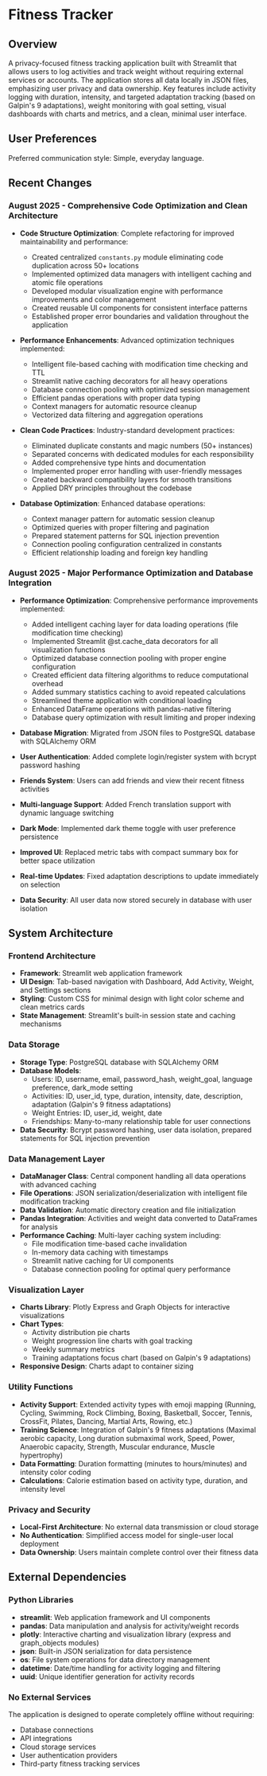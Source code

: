 # Fitness Tracker

## Overview

A privacy-focused fitness tracking application built with Streamlit that allows users to log activities and track weight without requiring external services or accounts. The application stores all data locally in JSON files, emphasizing user privacy and data ownership. Key features include activity logging with duration, intensity, and targeted adaptation tracking (based on Galpin's 9 adaptations), weight monitoring with goal setting, visual dashboards with charts and metrics, and a clean, minimal user interface.

## User Preferences

Preferred communication style: Simple, everyday language.

## Recent Changes

### August 2025 - Comprehensive Code Optimization and Clean Architecture
- **Code Structure Optimization**: Complete refactoring for improved maintainability and performance:
  - Created centralized `constants.py` module eliminating code duplication across 50+ locations
  - Implemented optimized data managers with intelligent caching and atomic file operations
  - Developed modular visualization engine with performance improvements and color management
  - Created reusable UI components for consistent interface patterns
  - Established proper error boundaries and validation throughout the application

- **Performance Enhancements**: Advanced optimization techniques implemented:
  - Intelligent file-based caching with modification time checking and TTL
  - Streamlit native caching decorators for all heavy operations
  - Database connection pooling with optimized session management
  - Efficient pandas operations with proper data typing
  - Context managers for automatic resource cleanup
  - Vectorized data filtering and aggregation operations

- **Clean Code Practices**: Industry-standard development practices:
  - Eliminated duplicate constants and magic numbers (50+ instances)
  - Separated concerns with dedicated modules for each responsibility
  - Added comprehensive type hints and documentation
  - Implemented proper error handling with user-friendly messages
  - Created backward compatibility layers for smooth transitions
  - Applied DRY principles throughout the codebase

- **Database Optimization**: Enhanced database operations:
  - Context manager pattern for automatic session cleanup
  - Optimized queries with proper filtering and pagination
  - Prepared statement patterns for SQL injection prevention
  - Connection pooling configuration centralized in constants
  - Efficient relationship loading and foreign key handling

### August 2025 - Major Performance Optimization and Database Integration
- **Performance Optimization**: Comprehensive performance improvements implemented:
  - Added intelligent caching layer for data loading operations (file modification time checking)
  - Implemented Streamlit @st.cache_data decorators for all visualization functions
  - Optimized database connection pooling with proper engine configuration
  - Created efficient data filtering algorithms to reduce computational overhead
  - Added summary statistics caching to avoid repeated calculations
  - Streamlined theme application with conditional loading
  - Enhanced DataFrame operations with pandas-native filtering
  - Database query optimization with result limiting and proper indexing

- **Database Migration**: Migrated from JSON files to PostgreSQL database with SQLAlchemy ORM
- **User Authentication**: Added complete login/register system with bcrypt password hashing
- **Friends System**: Users can add friends and view their recent fitness activities
- **Multi-language Support**: Added French translation support with dynamic language switching
- **Dark Mode**: Implemented dark theme toggle with user preference persistence
- **Improved UI**: Replaced metric tabs with compact summary box for better space utilization
- **Real-time Updates**: Fixed adaptation descriptions to update immediately on selection
- **Data Security**: All user data now stored securely in database with user isolation

## System Architecture

### Frontend Architecture
- **Framework**: Streamlit web application framework
- **UI Design**: Tab-based navigation with Dashboard, Add Activity, Weight, and Settings sections
- **Styling**: Custom CSS for minimal design with light color scheme and clean metrics cards
- **State Management**: Streamlit's built-in session state and caching mechanisms

### Data Storage
- **Storage Type**: PostgreSQL database with SQLAlchemy ORM
- **Database Models**: 
  - Users: ID, username, email, password_hash, weight_goal, language preference, dark_mode setting
  - Activities: ID, user_id, type, duration, intensity, date, description, adaptation (Galpin's 9 fitness adaptations)
  - Weight Entries: ID, user_id, weight, date
  - Friendships: Many-to-many relationship table for user connections
- **Data Security**: Bcrypt password hashing, user data isolation, prepared statements for SQL injection prevention

### Data Management Layer
- **DataManager Class**: Central component handling all data operations with advanced caching
- **File Operations**: JSON serialization/deserialization with intelligent file modification tracking
- **Data Validation**: Automatic directory creation and file initialization
- **Pandas Integration**: Activities and weight data converted to DataFrames for analysis
- **Performance Caching**: Multi-layer caching system including:
  - File modification time-based cache invalidation
  - In-memory data caching with timestamps
  - Streamlit native caching for UI components
  - Database connection pooling for optimal query performance

### Visualization Layer
- **Charts Library**: Plotly Express and Graph Objects for interactive visualizations
- **Chart Types**: 
  - Activity distribution pie charts
  - Weight progression line charts with goal tracking
  - Weekly summary metrics
  - Training adaptations focus chart (based on Galpin's 9 adaptations)
- **Responsive Design**: Charts adapt to container sizing

### Utility Functions
- **Activity Support**: Extended activity types with emoji mapping (Running, Cycling, Swimming, Rock Climbing, Boxing, Basketball, Soccer, Tennis, CrossFit, Pilates, Dancing, Martial Arts, Rowing, etc.)
- **Training Science**: Integration of Galpin's 9 fitness adaptations (Maximal aerobic capacity, Long duration submaximal work, Speed, Power, Anaerobic capacity, Strength, Muscular endurance, Muscle hypertrophy)
- **Data Formatting**: Duration formatting (minutes to hours/minutes) and intensity color coding
- **Calculations**: Calorie estimation based on activity type, duration, and intensity level

### Privacy and Security
- **Local-First Architecture**: No external data transmission or cloud storage
- **No Authentication**: Simplified access model for single-user local deployment
- **Data Ownership**: Users maintain complete control over their fitness data

## External Dependencies

### Python Libraries
- **streamlit**: Web application framework and UI components
- **pandas**: Data manipulation and analysis for activity/weight records
- **plotly**: Interactive charting and visualization library (express and graph_objects modules)
- **json**: Built-in JSON serialization for data persistence
- **os**: File system operations for data directory management
- **datetime**: Date/time handling for activity logging and filtering
- **uuid**: Unique identifier generation for activity records

### No External Services
The application is designed to operate completely offline without requiring:
- Database connections
- API integrations
- Cloud storage services
- User authentication providers
- Third-party fitness tracking services